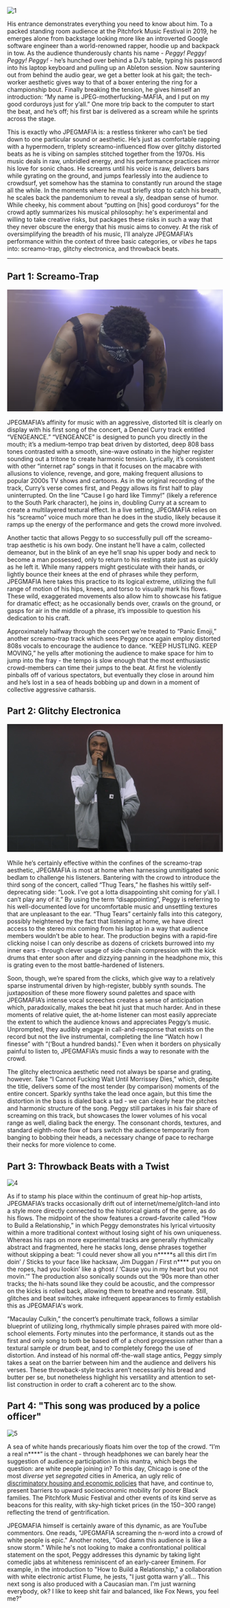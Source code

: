 ![1](imgs/img_2.png)

His entrance demonstrates everything you need to know about him. To a packed standing room audience at the Pitchfork Music Festival in 2019, he emerges alone from backstage looking more like an introverted Google software engineer than a world-renowned rapper, hoodie up and backpack in tow. As the audience thunderously chants his name - *Peggy! Peggy! Peggy! Peggy!* - he’s hunched over behind a DJ’s table, typing his password into his laptop keyboard and pulling up an Ableton session. Now sauntering out from behind the audio gear, we get a better look at his gait; the tech-worker aesthetic gives way to that of a boxer entering the ring for a championship bout. Finally breaking the tension, he gives himself an introduction: “My name is JPEG-motherfucking-MAFIA, and I put on my good corduroys just for y’all.” One more trip back to the computer to start the beat, and he’s off; his first bar is delivered as a scream while he sprints across the stage.

This is exactly who JPEGMAFIA is: a restless tinkerer who can’t be tied down to one particular sound or aesthetic. He’s just as comfortable rapping with a hypermodern, triplety screamo-influenced flow over glitchy distorted beats as he is vibing on samples stitched together from the 1970s. His music deals in raw, unbridled energy, and his performance practices mirror his love for sonic chaos. He screams until his voice is raw, delivers bars while gyrating on the ground, and jumps fearlessly into the audience to crowdsurf, yet somehow has the stamina to constantly run around the stage all the while. In the moments where he must briefly stop to catch his breath, he scales back the pandemonium to reveal a sly, deadpan sense of humor. While cheeky, his comment about “putting on [his] good corduroys” for the crowd aptly summarizes his musical philosophy: he's experimental and willing to take creative risks, but packages these risks in such a way that they never obscure the energy that his music aims to convey. At the risk of oversimplifying the breadth of his music, I’ll analyze JPEGMAFIA’s performance within the context of three basic categories, or *vibes* he taps into: screamo-trap, glitchy electronica, and throwback beats.

---

## Part 1: Screamo-Trap

![2](imgs/img_3.png)

JPEGMAFIA’s affinity for music with an aggressive, distorted tilt is clearly on display with his first song of the concert, a Denzel Curry track entitled “VENGEANCE.” “VENGEANCE” is designed to punch you directly in the mouth; it’s a medium-tempo trap beat driven by distorted, deep 808 bass tones contrasted with a smooth, sine-wave ostinato in the higher register sounding out a tritone to create harmonic tension. Lyrically, it’s consistent with other “internet rap” songs in that it focuses on the macabre with allusions to violence, revenge, and gore, making frequent allusions to popular 2000s TV shows and cartoons. As in the original recording of the track, Curry’s verse comes first, and Peggy allows its first half to play uninterrupted. On the line “Cause I go hard like Timmy!” (likely a reference to the South Park character), he joins in, doubling Curry at a scream to create a multilayered textural effect. In a live setting, JPEGMAFIA relies on his “screamo” voice much more than he does in the studio, likely because it ramps up the energy of the performance and gets the crowd more involved.

Another tactic that allows Peggy to so successfully pull off the screamo-trap aesthetic is his own body. One instant he’ll have a calm, collected demeanor, but in the blink of an eye he’ll snap his upper body and neck to become a man possessed, only to return to his resting state just as quickly as he left it. While many rappers might gesticulate with their hands, or lightly bounce their knees at the end of phrases while they perform, JPEGMAFIA here takes this practice to its logical extreme, utilizing the full range of motion of his hips, knees, and torso to visually mark his flows. These wild, exaggerated movements also allow him to showcase his fatigue for dramatic effect; as he occasionally bends over, crawls on the ground, or gasps for air in the middle of a phrase, it’s impossible to question his dedication to his craft.

Approximately halfway through the concert we’re treated to “Panic Emoji,” another screamo-trap track which sees Peggy once again employ distorted 808s vocals to encourage the audience to dance. “KEEP HUSTLING. KEEP MOVING,” he yells after motioning the audience to make space for him to jump into the fray - the tempo is slow enough that the most enthusiastic crowd-members can time their jumps to the beat. At first he violently pinballs off of various spectators, but eventually they close in around him and he’s lost in a sea of heads bobbing up and down in a moment of collective aggressive catharsis.

## Part 2: Glitchy Electronica

![3](imgs/img_1.png)

While he’s certainly effective within the confines of the screamo-trap aesthetic, JPEGMAFIA is most at home when harnessing unmitigated sonic bedlam to challenge his listeners. Bantering with the crowd to introduce the third song of the concert, called “Thug Tears,” he flashes his wittily self-deprecating side: “Look. I’ve got a lotta disappointing shit coming for y’all. I can’t play any of it.” By using the term “disappointing”, Peggy is referring to his well-documented love for uncomfortable music and unsettling textures that are unpleasant to the ear. “Thug Tears” certainly falls into this category, possibly heightened by the fact that listening at home, we have direct access to the stereo mix coming from his laptop in a way that audience members wouldn’t be able to hear. The production begins with a rapid-fire clicking noise I can only describe as dozens of crickets burrowed into my inner ears - through clever usage of side-chain compression with the kick drums that enter soon after and dizzying panning in the headphone mix, this is grating even to the most battle-hardened of listeners.

Soon, though, we’re spared from the clicks, which give way to a relatively sparse instrumental driven by high-register, bubbly synth sounds. The juxtaposition of these more flowery sound palettes and space with JPEGMAFIA’s intense vocal screeches creates a sense of anticipation which, paradoxically, makes the beat hit just that much harder. And in these moments of relative quiet, the at-home listener can most easily appreciate the extent to which the audience knows and appreciates Peggy’s music. Unprompted, they audibly engage in call-and-response that exists on the record but not the live instrumental, completing the line “Watch how I finesse” with “(‘Bout a hundred bands).” Even when it borders on physically painful to listen to, JPEGMAFIA’s music finds a way to resonate with the crowd.

The glitchy electronica aesthetic need not always be sparse and grating, however. Take “I Cannot Fucking Wait Until Morrissey Dies,” which, despite the title, delivers some of the most tender (by comparison) moments of the entire concert. Sparkly synths take the lead once again, but this time the distortion in the bass is dialed back a tad - we can clearly hear the pitches and harmonic structure of the song. Peggy still partakes in his fair share of screaming on this track, but showcases the lower volumes of his vocal range as well, dialing back the energy. The consonant chords, textures, and standard eighth-note flow of bars switch the audience temporarily from banging to bobbing their heads, a necessary change of pace to recharge their necks for more violence to come.

## Part 3: Throwback Beats with a Twist

![4](imgs/img_4.png)

As if to stamp his place within the continuum of great hip-hop artists, JPEGMAFIA’s tracks occasionally drift out of internet/meme/glitch-land into a style more directly connected to the historical giants of the genre, as do his flows. The midpoint of the show features a crowd-favorite called “How to Build a Relationship,” in which Peggy demonstrates his lyrical virtuosity within a more traditional context without losing sight of his own uniqueness. Whereas his raps on more experimental tracks are generally rhythmically abstract and fragmented, here he stacks long, dense phrases together without skipping a beat: “I could never show all you n\*\*\*\*\*s all this dirt I’m doin’ / Sticks to your face like hacksaw, Jim Duggan / First n\*\*\*\* put you on the ropes, had you lookin’ like a ghost / ‘Cause you in my heart but you not movin.’” The production also sonically sounds out the ‘90s more than other tracks; the hi-hats sound like they could be acoustic, and the compressor on the kicks is rolled back, allowing them to breathe and resonate. Still, glitches and beat switches make infrequent appearances to firmly establish this as JPEGMAFIA's work.

“Macaulay Culkin,” the concert’s penultimate track, follows a similar blueprint of utilizing long, rhythmically simple phrases paired with more old-school elements. Forty minutes into the performance, it stands out as the first and only song to both be based off of a chord progression rather than a textural sample or drum beat, and to completely forego the use of distortion. And instead of his normal off-the-wall stage antics, Peggy simply takes a seat on the barrier between him and the audience and delivers his verses. These throwback-style tracks aren’t necessarily his bread and butter per se, but nonetheless highlight his versatility and attention to set-list construction in order to craft a coherent arc to the show.

## Part 4: "This song was produced by a police officer"

![5](imgs/img_5.png)

A sea of white hands precariously floats him over the top of the crowd. “I’m a real n\*\*\*\*” is the chant - through headphones we can barely hear the suggestion of audience participation in this mantra, which begs the question: are white people joining in? To this day, Chicago is one of the most *diverse* yet *segregated* cities in America, an ugly relic of [discriminatory housing and economic policies](https://www.theatlantic.com/business/archive/2018/03/chicago-segregation-poverty/556649/)  that have, and continue to, present barriers to upward socioeconomic mobility for poorer Black families. The Pitchfork Music Festival and other events of its kind serve as beacons for this reality, with sky-high ticket prices (in the $150-$300 range) reflecting the trend of gentrification.

JPEGMAFIA himself is certainly aware of this dynamic, as are YouTube commentors. One reads, "JPEGMAFIA screaming the n-word into a crowd of white people is epic." Another notes, "God damn this audience is like a snow storm." While he's not looking to make a confrontational political statement on the spot, Peggy addresses this dynamic by taking light comedic jabs at whiteness reminiscent of an early-career Eminem. For example, in the introduction to "How to Build a Relationship," a collaboration with white electronic artist Flume, he jests, "I just gotta warn y'all... This next song is also produced with a Caucasian man. I'm just warning everybody, ok? I like to keep shit fair and balanced, like Fox News, you feel me?"

